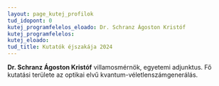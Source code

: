 ```yaml
---
layout: page_kutej_profilok
tud_idopont: 0
kutej_programfelelos_eloado: Dr. Schranz Ágoston Kristóf
kutej_programfelelos: 
kutej_eloado:
tud_title: Kutatók éjszakája 2024
---
```

**Dr. Schranz Ágoston Kristóf** villamosmérnök, egyetemi adjunktus. Fő kutatási területe az optikai elvű kvantum-véletlenszámgenerálás.
